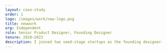 ```yaml
---
layout: case-study
order: 1
logo: /images/work/new-logo.png
title: newwork
org: Independent
role: Senior Product Designer, Founding Designer
tenure: 2020–2023
description: I joined two seed-stage startups as the founding designer—QA Wolf & The.com—and did independent contracting with companies such as OpenTable, Handshake, and other larger startups. I’ve collected a few case studies of work that I’m proud of from these opportunities into Figma presentations that play as a prototype would in their Present mode. Tap those ‘right- and left-arrow’ keys and you should be good to go.
---
```

